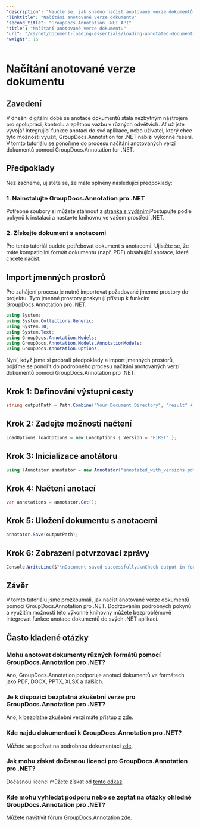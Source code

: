 ```yaml
---
"description": "Naučte se, jak snadno načíst anotované verze dokumentů pomocí nástroje GroupDocs.Annotation pro .NET. Zjednodušte si procesy spolupráce a kontroly."
"linktitle": "Načítání anotované verze dokumentu"
"second_title": "GroupDocs.Annotation .NET API"
"title": "Načítání anotované verze dokumentu"
"url": "/cs/net/document-loading-essentials/loading-annotated-document-version/"
"weight": 16
---
```


# Načítání anotované verze dokumentu

## Zavedení
V dnešní digitální době se anotace dokumentů stala nezbytným nástrojem pro spolupráci, kontrolu a zpětnou vazbu v různých odvětvích. Ať už jste vývojář integrující funkce anotací do své aplikace, nebo uživatel, který chce tyto možnosti využít, GroupDocs.Annotation for .NET nabízí výkonné řešení. V tomto tutoriálu se ponoříme do procesu načítání anotovaných verzí dokumentů pomocí GroupDocs.Annotation for .NET.
## Předpoklady
Než začneme, ujistěte se, že máte splněny následující předpoklady:
### 1. Nainstalujte GroupDocs.Annotation pro .NET
Potřebné soubory si můžete stáhnout z [stránka s vydáními](https://releases.groupdocs.com/annotation/net/)Postupujte podle pokynů k instalaci a nastavte knihovnu ve vašem prostředí .NET.
### 2. Získejte dokument s anotacemi
Pro tento tutoriál budete potřebovat dokument s anotacemi. Ujistěte se, že máte kompatibilní formát dokumentu (např. PDF) obsahující anotace, které chcete načíst.

## Import jmenných prostorů
Pro zahájení procesu je nutné importovat požadované jmenné prostory do projektu. Tyto jmenné prostory poskytují přístup k funkcím GroupDocs.Annotation pro .NET.

```csharp
using System;
using System.Collections.Generic;
using System.IO;
using System.Text;
using GroupDocs.Annotation.Models;
using GroupDocs.Annotation.Models.AnnotationModels;
using GroupDocs.Annotation.Options;
```


Nyní, když jsme si probrali předpoklady a import jmenných prostorů, pojďme se ponořit do podrobného procesu načítání anotovaných verzí dokumentů pomocí GroupDocs.Annotation pro .NET.
## Krok 1: Definování výstupní cesty
```csharp
string outputPath = Path.Combine("Your Document Directory", "result" + Path.GetExtension("input.pdf"));
```
## Krok 2: Zadejte možnosti načtení
```csharp
LoadOptions loadOptions = new LoadOptions { Version = "FIRST" };
```
## Krok 3: Inicializace anotátoru
```csharp
using (Annotator annotator = new Annotator("annotated_with_versions.pdf", loadOptions))
```
## Krok 4: Načtení anotací
```csharp
var annotations = annotator.Get();
```
## Krok 5: Uložení dokumentu s anotacemi
```csharp
annotator.Save(outputPath);
```
## Krok 6: Zobrazení potvrzovací zprávy
```csharp
Console.WriteLine($"\nDocument saved successfully.\nCheck output in {outputPath}.");
```

## Závěr
V tomto tutoriálu jsme prozkoumali, jak načíst anotované verze dokumentů pomocí GroupDocs.Annotation pro .NET. Dodržováním podrobných pokynů a využitím možností této výkonné knihovny můžete bezproblémově integrovat funkce anotace dokumentů do svých .NET aplikací.
## Často kladené otázky
### Mohu anotovat dokumenty různých formátů pomocí GroupDocs.Annotation pro .NET?
Ano, GroupDocs.Annotation podporuje anotaci dokumentů ve formátech jako PDF, DOCX, PPTX, XLSX a dalších.
### Je k dispozici bezplatná zkušební verze pro GroupDocs.Annotation pro .NET?
Ano, k bezplatné zkušební verzi máte přístup z [zde](https://releases.groupdocs.com/).
### Kde najdu dokumentaci k GroupDocs.Annotation pro .NET?
Můžete se podívat na podrobnou dokumentaci [zde](https://tutorials.groupdocs.com/annotation/net/).
### Jak mohu získat dočasnou licenci pro GroupDocs.Annotation pro .NET?
Dočasnou licenci můžete získat od [tento odkaz](https://purchase.groupdocs.com/temporary-license/).
### Kde mohu vyhledat podporu nebo se zeptat na otázky ohledně GroupDocs.Annotation pro .NET?
Můžete navštívit fórum GroupDocs.Annotation [zde](https://forum.groupdocs.com/c/annotation/10).